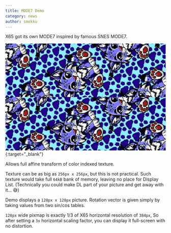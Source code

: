 ```yaml
---
title: MODE7 Demo
category: news
author: smokku
---
```


X65 got its own MODE7 inspired by famous SNES MODE7.

[![MODE7 demo](/media/2024-12-04_mode7-demo.jpg)](https://youtu.be/4M9v8sGMcpY){:target="_blank"}

Allows full affine transform of color indexed texture.

Texture can be as big as `256px x 256px`, but this is not practical.
Such texture would take full `64kB` bank of memory, leaving no place for Display List.
(Technically you could make DL part of your picture and get away with it… 😅)

Demo displays a `128px x 128px` picture.
Rotation vector is given simply by taking values from two sin/cos tables.

`128px` wide pixmap is exactly 1/3 of X65 horizontal resolution of `384px`,
So after setting a `3x` horizontal scaling factor, you can display it full-screen with no distortion.
